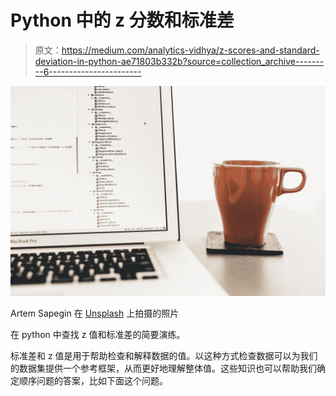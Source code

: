# Python 中的 z 分数和标准差

> 原文：<https://medium.com/analytics-vidhya/z-scores-and-standard-deviation-in-python-ae71803b332b?source=collection_archive---------6----------------------->

![](img/0431b23b02b986bfa7158cd690402554.png)

Artem Sapegin 在 [Unsplash](https://unsplash.com/s/photos/programming-python?utm_source=unsplash&utm_medium=referral&utm_content=creditCopyText) 上拍摄的照片

在 python 中查找 z 值和标准差的简要演练。

标准差和 z 值是用于帮助检查和解释数据的值。以这种方式检查数据可以为我们的数据集提供一个参考框架，从而更好地理解整体值。这些知识也可以帮助我们确定顺序问题的答案，比如下面这个问题。